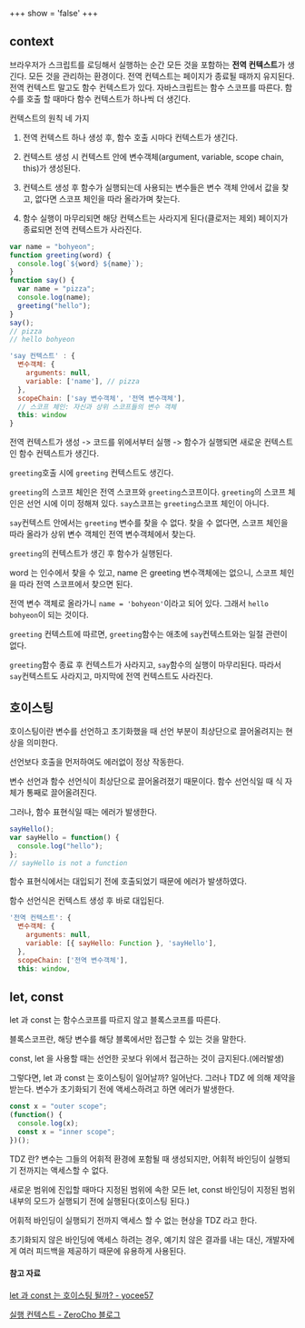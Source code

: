 +++
show = 'false'
+++

## context

브라우저가 스크립트를 로딩해서 실행하는 순간 모든 것을 포함하는 **전역 컨텍스트**가 생긴다.
모든 것을 관리하는 환경이다.
전역 컨텍스트는 페이지가 종료될 때까지 유지된다.
전역 컨텍스트 말고도 함수 컨텍스트가 있다. 자바스크립트는 함수 스코프를 따른다. 함수를 호출 할 때마다 함수 컨텍스트가 하나씩 더 생긴다.

컨텍스트의 원칙 네 가지

1. 전역 컨텍스트 하나 생성 후, 함수 호출 시마다 컨텍스트가 생긴다.

2. 컨텍스트 생성 시 컨텍스트 안에 변수객체(argument, variable, scope chain, this)가 생성된다.

3. 컨텍스트 생성 후 함수가 실행되는데 사용되는 변수들은 변수 객체 안에서 값을 찾고, 없다면 스코프 체인을 따라 올라가며 찾는다.

4. 함수 실행이 마무리되면 해당 컨텍스트는 사라지게 된다(클로저는 제외) 페이지가 종료되면 전역 컨텍스트가 사라진다.

```js
var name = "bohyeon";
function greeting(word) {
  console.log(`${word} ${name}`);
}
function say() {
  var name = "pizza";
  console.log(name);
  greeting("hello");
}
say();
// pizza
// hello bohyeon
```

```js
'say 컨텍스트' : {
  변수객체: {
    arguments: null,
    variable: ['name'], // pizza
  },
  scopeChain: ['say 변수객체', '전역 변수객체'],
  // 스코프 체인: 자신과 상위 스코프들의 변수 객체
  this: window
}
```

전역 컨텍스트가 생성 -> 코드를 위에서부터 실행 -> 함수가 실행되면 새로운 컨텍스트인 함수 컨텍스트가 생긴다.

`greeting`호출 시에 `greeting` 컨텍스트도 생긴다.

`greeting`의 스코프 체인은 전역 스코프와 `greeting`스코프이다. `greeting`의 스코프 체인은 선언 시에 이미 정해져 있다. `say`스코프는 `greeting`스코프 체인이 아니다.

`say`컨텍스트 안에서는 `greeting` 변수를 찾을 수 없다. 찾을 수 없다면, 스코프 체인을 따라 올라가 상위 변수 객체인 전역 변수객체에서 찾는다.

`greeting`의 컨텍스트가 생긴 후 함수가 실행된다.

word 는 인수에서 찾을 수 있고, name 은 greeting 변수객체에는 없으니, 스코프 체인을 따라 전역 스코프에서 찾으면 된다.

전역 변수 객체로 올라가니 `name = 'bohyeon'`이라고 되어 있다. 그래서 `hello bohyeon`이 되는 것이다.

`greeting` 컨텍스트에 따르면, `greeting`함수는 애초에 `say`컨텍스트와는 일절 관련이 없다.

`greeting`함수 종료 후 컨텍스트가 사라지고, `say`함수의 실행이 마무리된다.
따라서 `say`컨텍스트도 사라지고, 마지막에 전역 컨텍스트도 사라진다.

## 호이스팅

호이스팅이란 변수를 선언하고 초기화했을 때 선언 부분이 최상단으로 끌어올려지는 현상을 의미한다.

선언보다 호출을 먼저하여도 에러없이 정상 작동한다.

변수 선언과 함수 선언식이 최상단으로 끌어올려졌기 때문이다.
함수 선언식일 때 식 자체가 통째로 끌어올려진다.

그러나, 함수 표현식일 때는 에러가 발생한다.

```js
sayHello();
var sayHello = function() {
  console.log("hello");
};
// sayHello is not a function
```

함수 표현식에서는 대입되기 전에 호출되었기 때문에 에러가 발생하였다.

함수 선언식은 컨텍스트 생성 후 바로 대입된다.

```js
'전역 컨텍스트': {
  변수객체: {
    arguments: null,
    variable: [{ sayHello: Function }, 'sayHello'],
  },
  scopeChain: ['전역 변수객체'],
  this: window,
```

## let, const

let 과 const 는 함수스코프를 따르지 않고 블록스코프를 따른다.

블록스코프란, 해당 변수를 해당 블록에서만 접근할 수 있는 것을 말한다.

const, let 을 사용할 때는 선언한 곳보다 위에서 접근하는 것이 금지된다.(에러발생)

그렇다면, let 과 const 는 호이스팅이 일어날까? 일어난다.
그러나 TDZ 에 의해 제약을 받는다.
변수가 초기화되기 전에 액세스하려고 하면 에러가 발생한다.

```js
const x = "outer scope";
(function() {
  console.log(x);
  const x = "inner scope";
})();
```

TDZ 란?
변수는 그들의 어휘적 환경에 포함될 때 생성되지만, 어휘적 바인딩이 실행되기 전까지는 액세스할 수 없다.

새로운 범위에 진입할 때마다 지정된 범위에 속한 모든 let, const 바인딩이 지정된 범위 내부의 모드가 실행되기 전에 실행된다(호이스팅 된다.)

어휘적 바인딩이 실행되기 전까지 액세스 할 수 없는 현상을 TDZ 라고 한다.

초기화되지 않은 바인딩에 액세스 하려는 경우, 예기치 않은 결과를 내는 대신, 개발자에게 여러 피드백을 제공하기 때문에 유용하게 사용된다.

#### 참고 자료

[let 과 const 는 호이스팅 될까? - yocee57](https://medium.com/korbit-engineering/let%EA%B3%BC-const%EB%8A%94-%ED%98%B8%EC%9D%B4%EC%8A%A4%ED%8C%85-%EB%90%A0%EA%B9%8C-72fcf2fac365)

[ 실행 컨텍스트 - ZeroCho 블로그](https://www.zerocho.com/category/JavaScript/post/5741d96d094da4986bc950a0)

[](https://medium.freecodecamp.org/what-is-variable-hoisting-differentiating-between-var-let-and-const-in-es6-f1a70bb43d)
